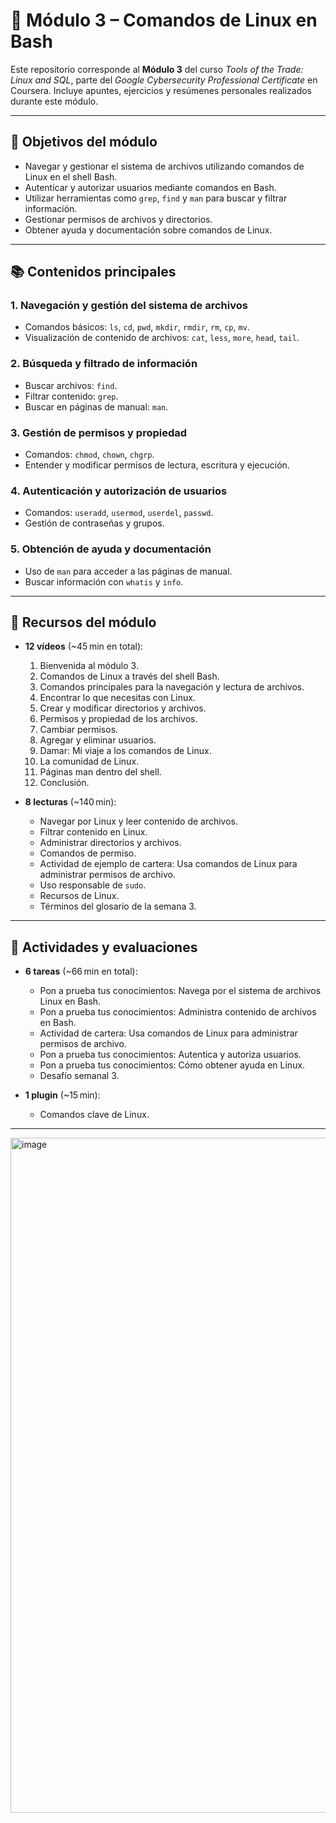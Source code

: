 # 🐚 Módulo 3 – Comandos de Linux en Bash

Este repositorio corresponde al **Módulo 3** del curso *Tools of the Trade: Linux and SQL*, parte del *Google Cybersecurity Professional Certificate* en Coursera. Incluye apuntes, ejercicios y resúmenes personales realizados durante este módulo.

---

## 🎯 Objetivos del módulo

- Navegar y gestionar el sistema de archivos utilizando comandos de Linux en el shell Bash.
- Autenticar y autorizar usuarios mediante comandos en Bash.
- Utilizar herramientas como `grep`, `find` y `man` para buscar y filtrar información.
- Gestionar permisos de archivos y directorios.
- Obtener ayuda y documentación sobre comandos de Linux.

---

## 📚 Contenidos principales

### 1. Navegación y gestión del sistema de archivos

- Comandos básicos: `ls`, `cd`, `pwd`, `mkdir`, `rmdir`, `rm`, `cp`, `mv`.
- Visualización de contenido de archivos: `cat`, `less`, `more`, `head`, `tail`.

### 2. Búsqueda y filtrado de información

- Buscar archivos: `find`.
- Filtrar contenido: `grep`.
- Buscar en páginas de manual: `man`.

### 3. Gestión de permisos y propiedad

- Comandos: `chmod`, `chown`, `chgrp`.
- Entender y modificar permisos de lectura, escritura y ejecución.

### 4. Autenticación y autorización de usuarios

- Comandos: `useradd`, `usermod`, `userdel`, `passwd`.
- Gestión de contraseñas y grupos.

### 5. Obtención de ayuda y documentación

- Uso de `man` para acceder a las páginas de manual.
- Buscar información con `whatis` y `info`.

---

## 🎥 Recursos del módulo

- **12 vídeos** (~45 min en total):
  1. Bienvenida al módulo 3.
  2. Comandos de Linux a través del shell Bash.
  3. Comandos principales para la navegación y lectura de archivos.
  4. Encontrar lo que necesitas con Linux.
  5. Crear y modificar directorios y archivos.
  6. Permisos y propiedad de los archivos.
  7. Cambiar permisos.
  8. Agregar y eliminar usuarios.
  9. Damar: Mi viaje a los comandos de Linux.
  10. La comunidad de Linux.
  11. Páginas man dentro del shell.
  12. Conclusión.

- **8 lecturas** (~140 min):
  - Navegar por Linux y leer contenido de archivos.
  - Filtrar contenido en Linux.
  - Administrar directorios y archivos.
  - Comandos de permiso.
  - Actividad de ejemplo de cartera: Usa comandos de Linux para administrar permisos de archivo.
  - Uso responsable de `sudo`.
  - Recursos de Linux.
  - Términos del glosario de la semana 3.

---

## 📝 Actividades y evaluaciones

- **6 tareas** (~66 min en total):
  - Pon a prueba tus conocimientos: Navega por el sistema de archivos Linux en Bash.
  - Pon a prueba tus conocimientos: Administra contenido de archivos en Bash.
  - Actividad de cartera: Usa comandos de Linux para administrar permisos de archivo.
  - Pon a prueba tus conocimientos: Autentica y autoriza usuarios.
  - Pon a prueba tus conocimientos: Cómo obtener ayuda en Linux.
  - Desafío semanal 3.

- **1 plugin** (~15 min):
  - Comandos clave de Linux.

---

<img width="1920" height="1080" alt="image" src="https://github.com/user-attachments/assets/97d55ec0-2f24-40c1-9e9e-f91ebd09c5ac" />
